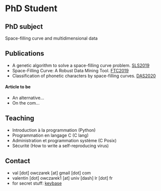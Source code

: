 # PhD Student
## PhD subject
Space-filling curve and multidimensional data

## Publications
- A genetic algorithm to solve a space-filling curve problem. [SLS2019](https://hal.archives-ouvertes.fr/hal-02319253)
- Space-Filling Curve: A Robust Data Mining Tool. [FTC2019](https://hal.archives-ouvertes.fr/hal-02297854/)
- Classification of phonetic characters by space-filling curves. [DAS2020](https://hal.archives-ouvertes.fr/hal-02923691)

#### Article to be
- An alternative...
- On the com...

## Teaching
- Introduction à la programmation (Python)
- Programmation en langage C (C lang)
- Administration et programmation système (C Posix)
- Sécurité (How to write a self-reproducing virus)

## Contact
  - val [dot] owczarek [at] gmail [dot] com
  - valentin [dot] owczarek1 [at] univ [dash] lr [dot] fr
  - for secret stuff: [keybase](https://keybase.io/zaneck)
